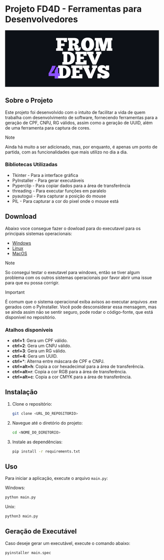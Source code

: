 
# Projeto FD4D - Ferramentas para Desenvolvedores
![img][banner]


## Sobre o Projeto
Este projeto foi desenvolvido com o intuito de facilitar a vida de quem trabalha com desenvolvimento de software, fornecendo ferramentas para a geração de CPF, CNPJ, RG válidos, assim como a geração de UUID, além de uma ferramenta para captura de cores.
> [!NOTE]
>Ainda há muito a ser adicionado, mas, por enquanto, é apenas um ponto de partida, com as funcionalidades que mais utilizo no dia a dia.
### Bibliotecas Utilizadas
- Tkinter - Para a interface gráfica
- PyInstaller - Para gerar executáveis
- Pyperclip - Para copiar dados para a área de transferência
- threading - Para executar funções em paralelo
- pyautogui - Para capturar a posição do mouse
- PIL - Para capturar a cor do pixel onde o mouse está

## Download
Abaixo voce consegue fazer o dowload para do executavel para os principais sistemas operacionais:

- [Windows](https://github.com/VictorVilelaSilva/FD4D/releases/download/2.0.0/FD4D_windows.zip)
- [Linux](https://github.com/VictorVilelaSilva/FD4D/releases/download/2.0.0/FD4D_ubuntu.zip)
- [MacOS](https://github.com/VictorVilelaSilva/FD4D/releases/download/2.0.0/FD4D_macos.zip)

> [!NOTE]
> So consegui testar o exeutavel para windows, então se tiver algum problema com os outros sistemas operacionais por favor abrir uma issue para que eu possa corrigir.

> [!IMPORTANT]
> É comum que o sistema operacional exiba avisos ao executar arquivos .exe gerados com o PyInstaller. Você pode desconsiderar essa mensagem, mas se ainda assim não se sentir seguro, pode rodar o código-fonte, que está disponível no repositório.


### Atalhos disponíveis
- **ctrl+1**: Gera um CPF válido.
- **ctrl+2**: Gera um CNPJ válido.
- **ctrl+3**: Gera um RG válido.
- **ctrl+4**: Gera um UUID.
- **ctrl+***: Alterna entre máscara de CPF e CNPJ.
- **ctrl+alt+h**: Copia a cor hexadecimal para a área de transferência.
- **ctrl+alt+r**: Copia a cor RGB para a área de transferência.
- **ctrl+alt+c**: Copia a cor CMYK para a área de transferência.

## Instalação

1. Clone o repositório:
    ```sh
    git clone <URL_DO_REPOSITORIO>
    ```
2. Navegue até o diretório do projeto:
    ```sh
    cd <NOME_DO_DIRETORIO>
    ```
3. Instale as dependências:
    ```sh
    pip install -r requirements.txt
    ```

## Uso

Para iniciar a aplicação, execute o arquivo `main.py`:

Windows:
```sh
python main.py
```
Unix:
```sh
python3 main.py
```

## Geração de Executável

Caso deseje gerar um executável, execute o comando abaixo:

```sh
pyinstaller main.spec
```
[banner]: assets/Images/Banner.png
